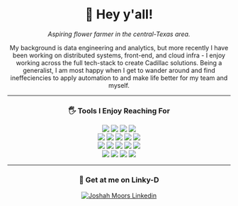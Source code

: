 <div align="center">

  # 🤠 Hey y'all!
  
  *Aspiring flower farmer in the central-Texas area.*
  
  My background is data engineering and analytics, but more recently I have been working on distributed systems, front-end, and cloud infra - I enjoy working across the full tech-stack to create Cadillac solutions. Being a generalist, I am most happy when I get to wander around and find ineffeciencies to apply automation to and make life better for my team and myself.
  

---

  
### 🖐 Tools I Enjoy Reaching For

<div>

  <img src="https://img.shields.io/badge/-Bash-4EAA25?logo=gnu-bash&logoColor=white&style=for-the-badge"/>
  <img src="https://img.shields.io/badge/-Python-3776AB?logo=python&logoColor=white&style=for-the-badge"/>
  <img src="https://img.shields.io/badge/-JavaScript-F7DF1E?logo=javascript&logoColor=black&style=for-the-badge"/>
  <img src="https://img.shields.io/badge/-Go-00ADD8?logo=go&logoColor=white&style=for-the-badge"/>
  
  <br />
  
  <img src="https://img.shields.io/badge/-React-61DAFB?logo=react&logoColor=white&style=for-the-badge"/>
  <img src="https://img.shields.io/badge/-Redux-764ABC?logo=redux&logoColor=white&style=for-the-badge"/>
  <img src="https://img.shields.io/badge/-Bulma-00D1B2?logo=bulma&logoColor=white&style=for-the-badge"/>
  <img src="https://img.shields.io/badge/-Three.js-000000?logo=three.js&logoColor=white&style=for-the-badge"/>
  <img src="https://img.shields.io/badge/-NPM-CB3837?logo=npm&logoColor=white&style=for-the-badge"/>
  
  <br />
  
  <img src="https://img.shields.io/badge/-Postman-FF6C37?logo=postman&logoColor=white&style=for-the-badge"/>
  <img src="https://img.shields.io/badge/-Unity-FFFFFF?logo=unity&logoColor=black&style=for-the-badge"/>
  <img src="https://img.shields.io/badge/-Flask-000000?logo=flask&logoColor=white&style=for-the-badge"/>
  <img src="https://img.shields.io/badge/-Git-F05032?logo=git&logoColor=white&style=for-the-badge"/>
  <img src="https://img.shields.io/badge/-Terraform-7B42BC?logo=terraform&logoColor=white&style=for-the-badge"/>
  
  <br />
  
  <img src="https://img.shields.io/badge/-Google%20Cloud-4285F4?logo=google-cloud&logoColor=white&style=for-the-badge"/>
  <img src="https://img.shields.io/badge/-AWS-FF9900?logo=amazon-aws&logoColor=white&style=for-the-badge"/>
  <img src="https://img.shields.io/badge/-Kubernetes-326CE5?logo=kubernetes&logoColor=white&style=for-the-badge"/>
  <img src="https://img.shields.io/badge/-Cloud%20Foundry-0C9ED5?logo=cloud-foundry&logoColor=white&style=for-the-badge"/>

</div>
  
  
---
  
  
### 👀 Get at me on Linky-D
  
<a href="https://www.linkedin.com/in/joshahmoors/">
  <img alt="Joshah Moors Linkedin" src="https://img.shields.io/badge/LinkedIn-0077B5?style=for-the-badge&logo=linkedin&logoColor=white">
</a>

</div>


<!--
Badge Template:
  <img src="https://img.shields.io/badge/-______-______?logo=_______&logoColor=white&style=for-the-badge"/>


### Hi there 👋

**joshah-moors/joshah-moors** is a ✨ _special_ ✨ repository because its `README.md` (this file) appears on your GitHub profile.

Here are some ideas to get you started:

- 🔭 I’m currently working on ...
- 🌱 I’m currently learning ...
- 👯 I’m looking to collaborate on ...
- 🤔 I’m looking for help with ...
- 💬 Ask me about ...
- 📫 How to reach me: ...
- 😄 Pronouns: ...
- ⚡ Fun fact: ...
-->
